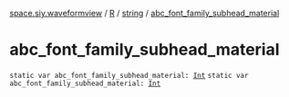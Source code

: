 [space.siy.waveformview](../../index.md) / [R](../index.md) / [string](index.md) / [abc_font_family_subhead_material](./abc_font_family_subhead_material.md)

# abc_font_family_subhead_material

`static var abc_font_family_subhead_material: `[`Int`](https://kotlinlang.org/api/latest/jvm/stdlib/kotlin/-int/index.html)
`static var abc_font_family_subhead_material: `[`Int`](https://kotlinlang.org/api/latest/jvm/stdlib/kotlin/-int/index.html)